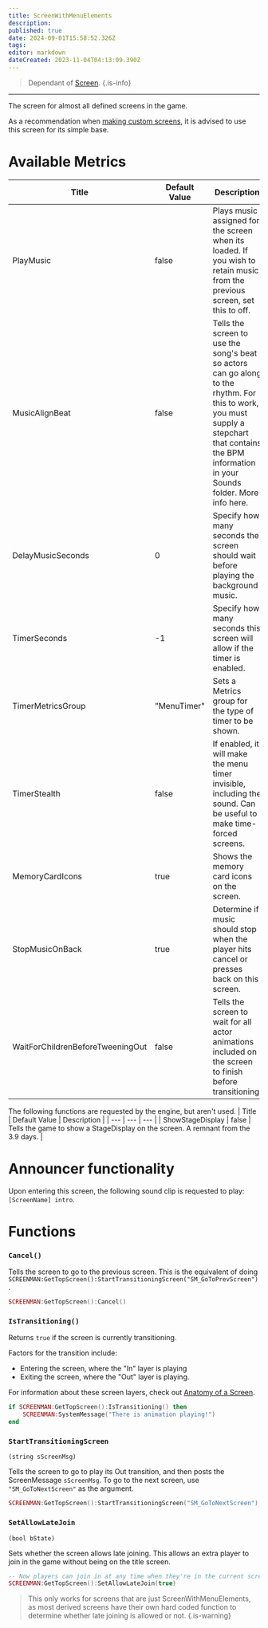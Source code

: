 ```yaml
---
title: ScreenWithMenuElements
description: 
published: true
date: 2024-09-01T15:58:52.326Z
tags: 
editor: markdown
dateCreated: 2023-11-04T04:13:09.390Z
---
```


> Dependant of [Screen](/en/dev/screens/Screen).
{.is-info}

---

The screen for almost all defined screens in the game.

As a recommendation when [making custom screens](/en/dev/theming/Theming-2-Screen-Creation), it is advised to use this screen for its simple base.

# Available Metrics

| Title | Default Value | Description |
| --- | --- | --- |
| PlayMusic | false | Plays music assigned for the screen when its loaded. If you wish to retain music from the previous screen, set this to off.
| MusicAlignBeat | false | Tells the screen to use the song's beat so actors can go along to the rhythm. For this to work, you must supply a stepchart that contains the BPM information in your Sounds folder. More info here.
| DelayMusicSeconds | 0 | Specify how many seconds the screen should wait before playing the background music.
| TimerSeconds | -1 | Specify how many seconds this screen will allow if the timer is enabled.
| TimerMetricsGroup | "MenuTimer" | Sets a Metrics group for the type of timer to be shown.
| TimerStealth | false | If enabled, it will make the menu timer invisible, including the sound. Can be useful to make time-forced screens.
| MemoryCardIcons | true | Shows the memory card icons on the screen.
| StopMusicOnBack | true | Determine if music should stop when the player hits cancel or presses back on this screen.
| WaitForChildrenBeforeTweeningOut | false | Tells the screen to wait for all actor animations included on the screen to finish before transitioning.

The following functions are requested by the engine, but aren't used.
| Title | Default Value | Description |
| --- | --- | --- |
| ShowStageDisplay | false | Tells the game to show a StageDisplay on the screen. A remnant from the 3.9 days. |

# Announcer functionality

Upon entering this screen, the following sound clip is requested to play: `[ScreenName] intro`.

# Functions

### `Cancel()`

Tells the screen to go to the previous screen. This is the equivalent of doing `SCREENMAN:GetTopScreen():StartTransitioningScreen("SM_GoToPrevScreen")`.


```lua
SCREENMAN:GetTopScreen():Cancel()
```

### `IsTransitioning()`

Returns `true` if the screen is currently transitioning.

Factors for the transition include:
- Entering the screen, where the "In" layer is playing
- Exiting the screen, where the "Out" layer is playing.

For information about these screen layers, check out [Anatomy of a Screen](/dev/theming/Theming-3-Anatomy-Screen/).

```lua
if SCREENMAN:GetTopScreen():IsTransitioning() then
    SCREENMAN:SystemMessage("There is animation playing!")
end
```

### `StartTransitioningScreen`
`(string sScreenMsg)`

Tells the screen to go to play its Out transition, and then posts the ScreenMessage `sScreenMsg`. To go to the next screen, use `"SM_GoToNextScreen"` as the argument.

```lua
SCREENMAN:GetTopScreen():StartTransitioningScreen("SM_GoToNextScreen")
```

### `SetAllowLateJoin`
`(bool bState)`

Sets whether the screen allows late joining. This allows an extra player to join in the game without being on the title screen.

```lua
-- Now players can join in at any time when they're in the current screen.
SCREENMAN:GetTopScreen():SetAllowLateJoin(true)
```

> This only works for screens that are just ScreenWithMenuElements, as most derived screens have their own hard coded function to determine whether late joining is allowed or not.
{.is-warning}